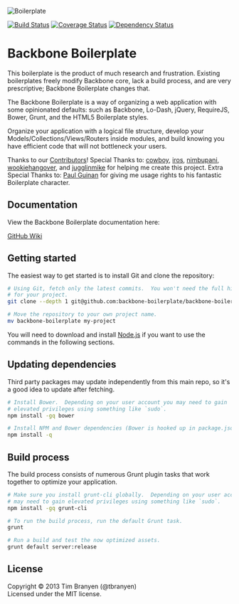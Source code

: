 ![Boilerplate](https://github.com/backbone-boilerplate/backbone-boilerplate/raw/assets/header.png)

[![Build Status](https://travis-ci.org/backbone-boilerplate/backbone-boilerplate.png?branch=master)](https://travis-ci.org/backbone-boilerplate/backbone-boilerplate) [![Coverage Status](https://coveralls.io/repos/backbone-boilerplate/backbone-boilerplate/badge.png)](https://coveralls.io/r/backbone-boilerplate/backbone-boilerplate) [![Dependency Status](https://gemnasium.com/backbone-boilerplate/backbone-boilerplate.png)](https://gemnasium.com/backbone-boilerplate/backbone-boilerplate)

Backbone Boilerplate
====================

This boilerplate is the product of much research and frustration.  Existing
boilerplates freely modify Backbone core, lack a build process, and are very
prescriptive; Backbone Boilerplate changes that.

The Backbone Boilerplate is a way of organizing a web application with some
opinionated defaults: such as Backbone, Lo-Dash, jQuery, RequireJS, Bower,
Grunt, and the HTML5 Boilerplate styles.

Organize your application with a logical file structure, develop your
Models/Collections/Views/Routers inside modules, and build knowing you have
efficient code that will not bottleneck your users.

Thanks to our
[Contributors](https://github.com/backbone-boilerplate/backbone-boilerplate/contributors)!  Special Thanks to: [cowboy](http://github.com/cowboy),
[iros](http://github.com/iros), [nimbupani](http://github.com/nimbupani),
[wookiehangover](http://github.com/wookiehangover), and
[jugglinmike](http://github.com/jugglinmike) for helping me create this project.  Extra Special Thanks to: [Paul Guinan](http://bigredhair.com/work/paul.html)
for giving me usage rights to his fantastic Boilerplate character.

## Documentation ##

View the Backbone Boilerplate documentation here:

[GitHub Wiki](https://github.com/backbone-boilerplate/backbone-boilerplate/wiki)

## Getting started ##

The easiest way to get started is to install Git and clone the repository:

``` bash
# Using Git, fetch only the latest commits.  You won't need the full history
# for your project.
git clone --depth 1 git@github.com:backbone-boilerplate/backbone-boilerplate.git

# Move the repository to your own project name.
mv backbone-boilerplate my-project
```

You will need to download and install [Node.js](http://nodejs.org/) if you want
to use the commands in the following sections.

## Updating dependencies ##

Third party packages may update independently from this main repo, so it's a
good idea to update after fetching.

``` bash
# Install Bower.  Depending on your user account you may need to gain
# elevated privileges using something like `sudo`.
npm install -gq bower

# Install NPM and Bower dependencies (Bower is hooked up in package.json).
npm install -q
```

## Build process ##

The build process consists of numerous Grunt plugin tasks that work together
to optimize your application.

``` bash
# Make sure you install grunt-cli globally.  Depending on your user account you
# may need to gain elevated privileges using something like `sudo`.
npm install -gq grunt-cli

# To run the build process, run the default Grunt task.
grunt

# Run a build and test the now optimized assets.
grunt default server:release
```

## License ##
Copyright © 2013 Tim Branyen (@tbranyen)  
Licensed under the MIT license.
